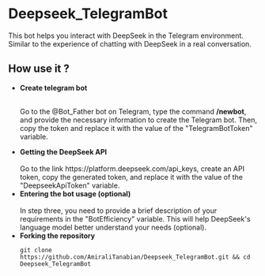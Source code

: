 # Deepseek_TelegramBot
This bot helps you interact with DeepSeek in the Telegram environment. Similar to the experience of chatting with DeepSeek in a real conversation.


## How use it ? 
<ul>
<li><b>Create telegram bot</b></li> <br>
<p>Go to the @Bot_Father bot on Telegram, type the command <b>/newbot</b>, and provide the necessary information to create the Telegram bot. Then, copy the token and replace it with the value of the "TelegramBotToken" variable.</p>
<li><b>Getting the DeepSeek API</b></li> <br>
Go to the link https://platform.deepseek.com/api_keys, create an API token, copy the generated token, and replace it with the value of the "DeepseekApiToken" variable.
<li><b>Entering the bot usage (optional)</b></li> <br>
In step three, you need to provide a brief description of your requirements in the "BotEfficiency" variable. This will help DeepSeek's language model better understand your needs (optional).
<li><b>Forking the repository</b></li>
  
```git clone https://github.com/AmiraliTanabian/Deepseek_TelegramBot.git && cd Deepseek_TelegramBot```
  
</ul>
